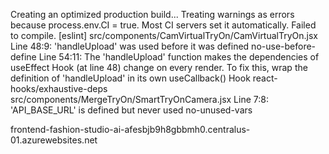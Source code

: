 Creating an optimized production build...
Treating warnings as errors because process.env.CI = true.
Most CI servers set it automatically.
Failed to compile.
[eslint] 
src/components/CamVirtualTryOn/CamVirtualTryOn.jsx
  Line 48:9:   'handleUpload' was used before it was defined                                                                                                                                               no-use-before-define
  Line 54:11:  The 'handleUpload' function makes the dependencies of useEffect Hook (at line 48) change on every render. To fix this, wrap the definition of 'handleUpload' in its own useCallback() Hook  react-hooks/exhaustive-deps
src/components/MergeTryOn/SmartTryOnCamera.jsx
  Line 7:8:  'API_BASE_URL' is defined but never used  no-unused-vars

frontend-fashion-studio-ai-afesbjb9h8gbbmh0.centralus-01.azurewebsites.net
